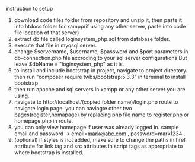 instruction to setup

1. download code files folder from repository and unzip it, then paste it into htdocs folder for xampp(if using any other server, paste into code file location of that server)
2. extract db file called loginsystem_php.sql from database folder.
3. execute that file in myqsql server.
4. change $servername, $username, $password and $port parameters in db-connection.php file accroding to your sql server configurations But leave  $dbName = "loginsystem_php" as it is.
5. to install and include bootstrap in project, navigate to project directory. then run "composer require twbs/bootstrap:5.3.3" in terminal to install bootstrap    
7. then run apache and sql servers in xampp or any other server you are using.
8. navigate to http://localhost/(copied folder name)/login.php route to navigate login page. you can naviagte other two pages(register,homapage) by replacing php file name to register.php or homepage.php in route.
9. you can only view homepage if user was already logged in. sample email and password -> email=mark@abc.com , password=mark1234 .
10. (optional) if styles is not added, make sure to change the paths in href attribute for link tag and src attributes in script tags as appropriate to where bootstrap is installed.   
